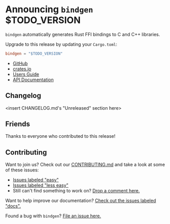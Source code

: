 # Announcing `bindgen` $TODO_VERSION

`bindgen` automatically generates Rust FFI bindings to C and C++ libraries.

Upgrade to this release by updating your `Cargo.toml`:

```toml
bindgen = "$TODO_VERSION"
```

* [GitHub][]
* [crates.io][]
* [Users Guide][guide]
* [API Documentation][docs]

## Changelog

<insert CHANGELOG.md's "Unreleased" section here>

## Friends

Thanks to everyone who contributed to this release!

<insert the output of friends.sh here>

## Contributing

Want to join us? Check out our [CONTRIBUTING.md][contributing] and take a look
at some of these issues:

* [Issues labeled "easy"][easy]
* [Issues labeled "less easy"][less-easy]
* Still can't find something to work on? [Drop a comment here.][looking]

Want to help improve our documentation?
[Check out the issues labeled "docs".][docs-issues]

Found a bug with `bindgen`? [File an issue here.][file-issue]

[GitHub]: https://github.com/rust-lang/rust-bindgen
[crates.io]: https://crates.io/crates/bindgen
[guide]: https://rust-lang.github.io/rust-bindgen
[docs]: https://docs.rs/bindgen
[contributing]: https://github.com/rust-lang/rust-bindgen/blob/main/CONTRIBUTING.md
[easy]: https://github.com/rust-lang/rust-bindgen/issues?q=is%3Aopen+is%3Aissue+label%3AE-easy
[less-easy]: https://github.com/rust-lang/rust-bindgen/issues?q=is%3Aopen+is%3Aissue+label%3AE-less-easy
[looking]: https://github.com/rust-lang/rust-bindgen/issues/747
[docs-issues]: https://github.com/rust-lang/rust-bindgen/issues?q=is%3Aopen+is%3Aissue+label%3AI-needs-docs
[file-issue]: https://github.com/rust-lang/rust-bindgen/issues/new
